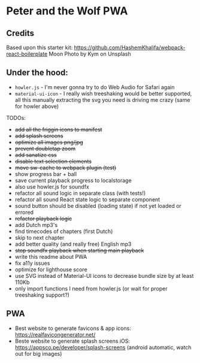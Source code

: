 # Peter and the Wolf PWA

## Credits

Based upon this starter kit: https://github.com/HashemKhalifa/webpack-react-boilerplate
Moon Photo by Kym on Unsplash

## Under the hood:

- `howler.js` - I'm never gonna try to do Web Audio for Safari again
- `material-ui-icon` - I really wish treeshaking would be better supported, all this manually extracting the svg you need is driving me crazy (same for howler above)

TODOs:

- ~~add all the friggin icons to manifest~~
- ~~add splash screens~~
- ~~optimize all images png/jpg~~
- ~~prevent doubletap zoom~~
- ~~add sanatize css~~
- ~~disable text selection elements~~
- ~~move sw-cache to webpack plugin (test)~~
- show progress bar + ball
- save current playback progress to localstorage
- also use howler.js for soundfx
- refactor all sound logic in separate class (with tests!)
- refactor all sound React state logic to separate component
- sound button should be disabled (loading state) if not yet loaded or errored
- ~~refactor playback logic~~
- add Dutch mp3's
- find timecodes of chapters (first Dutch)
- skip to next chapter
- add better quality (and really free) English mp3
- ~~stop soundfx playback when starting main playback~~
- write this readme about PWA
- fix a11y issues
- optimize for lighthouse score
- use SVG instead of Material-UI icons to decrease bundle size by at least 110Kb
- only import functions I need from howler.js (or wait for proper treeshaking support?)

## PWA

- Best website to generate favicons & app icons: https://realfavicongenerator.net/
- Beste website to generate splash screens iOS: https://appsco.pe/developer/splash-screens (android automatic, watch out for big images)
